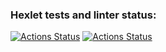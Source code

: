 ### Hexlet tests and linter status:
[![Actions Status](https://github.com/spotsccc/devops-for-programmers-project-74/workflows/hexlet-check/badge.svg)](https://github.com/spotsccc/devops-for-programmers-project-74/actions)
[![Actions Status](https://github.com/spotsccc/devops-for-programmers-project-74/workflows/push/badge.svg)](https://github.com/spotsccc/devops-for-programmers-project-74/actions)